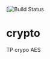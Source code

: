 [![Build Status](https://travis-ci.org/hunterkiller13340/ACM.svg?branch=master)
# crypto
TP crypo AES
